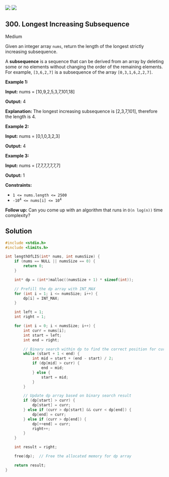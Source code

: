[![](https://img.shields.io/github/stars/LeetCode-in-C/LeetCode-in-C?label=Stars&style=flat-square)](https://github.com/LeetCode-in-C/LeetCode-in-C)
[![](https://img.shields.io/github/forks/LeetCode-in-C/LeetCode-in-C?label=Fork%20me%20on%20GitHub%20&style=flat-square)](https://github.com/LeetCode-in-C/LeetCode-in-C/fork)

## 300\. Longest Increasing Subsequence

Medium

Given an integer array `nums`, return the length of the longest strictly increasing subsequence.

A **subsequence** is a sequence that can be derived from an array by deleting some or no elements without changing the order of the remaining elements. For example, `[3,6,2,7]` is a subsequence of the array `[0,3,1,6,2,2,7]`.

**Example 1:**

**Input:** nums = [10,9,2,5,3,7,101,18]

**Output:** 4

**Explanation:** The longest increasing subsequence is [2,3,7,101], therefore the length is 4.

**Example 2:**

**Input:** nums = [0,1,0,3,2,3]

**Output:** 4

**Example 3:**

**Input:** nums = [7,7,7,7,7,7,7]

**Output:** 1

**Constraints:**

*   `1 <= nums.length <= 2500`
*   <code>-10<sup>4</sup> <= nums[i] <= 10<sup>4</sup></code>

**Follow up:** Can you come up with an algorithm that runs in `O(n log(n))` time complexity?

## Solution

```c
#include <stdio.h>
#include <limits.h>

int lengthOfLIS(int* nums, int numsSize) {
    if (nums == NULL || numsSize == 0) {
        return 0;
    }

    int* dp = (int*)malloc((numsSize + 1) * sizeof(int));

    // Prefill the dp array with INT_MAX
    for (int i = 1; i <= numsSize; i++) {
        dp[i] = INT_MAX;
    }

    int left = 1;
    int right = 1;

    for (int i = 0; i < numsSize; i++) {
        int curr = nums[i];
        int start = left;
        int end = right;

        // Binary search within dp to find the correct position for curr
        while (start + 1 < end) {
            int mid = start + (end - start) / 2;
            if (dp[mid] > curr) {
                end = mid;
            } else {
                start = mid;
            }
        }

        // Update dp array based on binary search result
        if (dp[start] > curr) {
            dp[start] = curr;
        } else if (curr > dp[start] && curr < dp[end]) {
            dp[end] = curr;
        } else if (curr > dp[end]) {
            dp[++end] = curr;
            right++;
        }
    }

    int result = right;

    free(dp);  // Free the allocated memory for dp array

    return result;
}
```